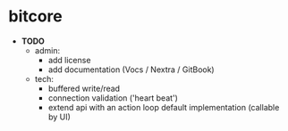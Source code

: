 # bitcore

- **TODO**
  - admin:
    - add license
    - add documentation (Vocs / Nextra / GitBook)
  - tech:
    - buffered write/read
    - connection validation ('heart beat')
    - extend api with an action loop default implementation (callable by UI)
